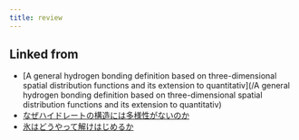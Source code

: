 ```yaml
---
title: review
---
```



## Linked from

* [A general hydrogen bonding definition based on three-dimensional spatial distribution functions and its extension to quantitativ](/A general hydrogen bonding definition based on three-dimensional spatial distribution functions and its extension to quantitativ)
* [なぜハイドレートの構造には多様性がないのか](/なぜハイドレートの構造には多様性がないのか)
* [氷はどうやって解けはじめるか](/氷はどうやって解けはじめるか)


